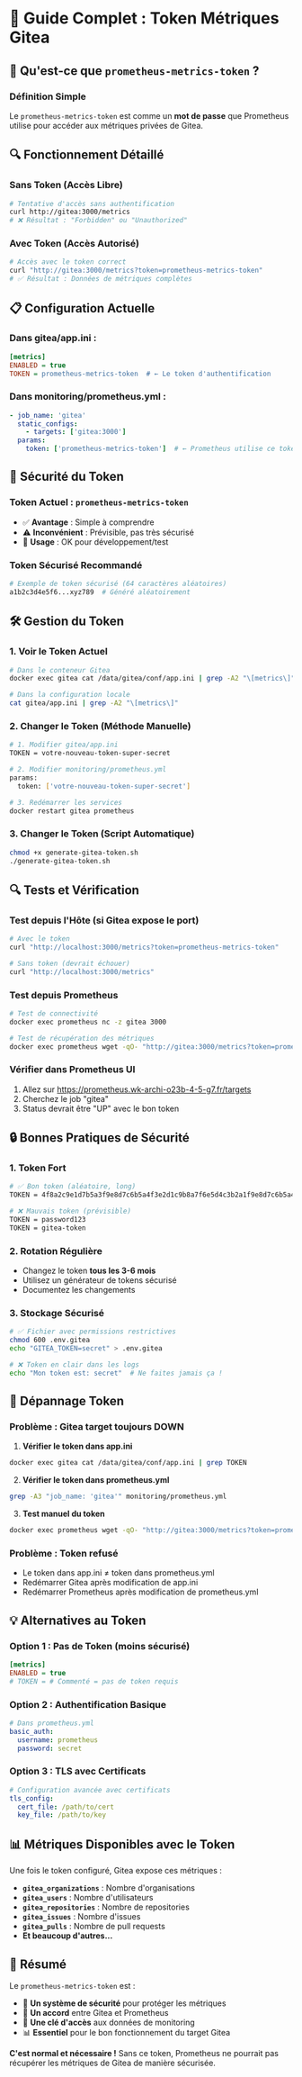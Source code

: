# 🔐 Guide Complet : Token Métriques Gitea

## 🎯 Qu'est-ce que `prometheus-metrics-token` ?

### **Définition Simple**
Le `prometheus-metrics-token` est comme un **mot de passe** que Prometheus utilise pour accéder aux métriques privées de Gitea.

## 🔍 **Fonctionnement Détaillé**

### **Sans Token (Accès Libre)**
```bash
# Tentative d'accès sans authentification
curl http://gitea:3000/metrics
# ❌ Résultat : "Forbidden" ou "Unauthorized"
```

### **Avec Token (Accès Autorisé)**
```bash
# Accès avec le token correct
curl "http://gitea:3000/metrics?token=prometheus-metrics-token"
# ✅ Résultat : Données de métriques complètes
```

## 📋 **Configuration Actuelle**

### **Dans gitea/app.ini :**
```ini
[metrics]
ENABLED = true
TOKEN = prometheus-metrics-token  # ← Le token d'authentification
```

### **Dans monitoring/prometheus.yml :**
```yaml
- job_name: 'gitea'
  static_configs:
    - targets: ['gitea:3000']
  params:
    token: ['prometheus-metrics-token']  # ← Prometheus utilise ce token
```

## 🔐 **Sécurité du Token**

### **Token Actuel : `prometheus-metrics-token`**
- ✅ **Avantage** : Simple à comprendre
- ⚠️ **Inconvénient** : Prévisible, pas très sécurisé
- 🎯 **Usage** : OK pour développement/test

### **Token Sécurisé Recommandé**
```bash
# Exemple de token sécurisé (64 caractères aléatoires)
a1b2c3d4e5f6...xyz789  # Généré aléatoirement
```

## 🛠️ **Gestion du Token**

### **1. Voir le Token Actuel**
```bash
# Dans le conteneur Gitea
docker exec gitea cat /data/gitea/conf/app.ini | grep -A2 "\[metrics\]"

# Dans la configuration locale
cat gitea/app.ini | grep -A2 "\[metrics\]"
```

### **2. Changer le Token (Méthode Manuelle)**
```bash
# 1. Modifier gitea/app.ini
TOKEN = votre-nouveau-token-super-secret

# 2. Modifier monitoring/prometheus.yml
params:
  token: ['votre-nouveau-token-super-secret']

# 3. Redémarrer les services
docker restart gitea prometheus
```

### **3. Changer le Token (Script Automatique)**
```bash
chmod +x generate-gitea-token.sh
./generate-gitea-token.sh
```

## 🔍 **Tests et Vérification**

### **Test depuis l'Hôte (si Gitea expose le port)**
```bash
# Avec le token
curl "http://localhost:3000/metrics?token=prometheus-metrics-token"

# Sans token (devrait échouer)
curl "http://localhost:3000/metrics"
```

### **Test depuis Prometheus**
```bash
# Test de connectivité
docker exec prometheus nc -z gitea 3000

# Test de récupération des métriques
docker exec prometheus wget -qO- "http://gitea:3000/metrics?token=prometheus-metrics-token" | head -5
```

### **Vérifier dans Prometheus UI**
1. Allez sur https://prometheus.wk-archi-o23b-4-5-g7.fr/targets
2. Cherchez le job "gitea"
3. Status devrait être "UP" avec le bon token

## 🔒 **Bonnes Pratiques de Sécurité**

### **1. Token Fort**
```bash
# ✅ Bon token (aléatoire, long)
TOKEN = 4f8a2c9e1d7b5a3f9e8d7c6b5a4f3e2d1c9b8a7f6e5d4c3b2a1f9e8d7c6b5a4f

# ❌ Mauvais token (prévisible)
TOKEN = password123
TOKEN = gitea-token
```

### **2. Rotation Régulière**
- Changez le token **tous les 3-6 mois**
- Utilisez un générateur de tokens sécurisé
- Documentez les changements

### **3. Stockage Sécurisé**
```bash
# ✅ Fichier avec permissions restrictives
chmod 600 .env.gitea
echo "GITEA_TOKEN=secret" > .env.gitea

# ❌ Token en clair dans les logs
echo "Mon token est: secret"  # Ne faites jamais ça !
```

## 🚨 **Dépannage Token**

### **Problème : Gitea target toujours DOWN**

1. **Vérifier le token dans app.ini**
```bash
docker exec gitea cat /data/gitea/conf/app.ini | grep TOKEN
```

2. **Vérifier le token dans prometheus.yml**
```bash
grep -A3 "job_name: 'gitea'" monitoring/prometheus.yml
```

3. **Test manuel du token**
```bash
docker exec prometheus wget -qO- "http://gitea:3000/metrics?token=prometheus-metrics-token"
```

### **Problème : Token refusé**
- Le token dans app.ini ≠ token dans prometheus.yml
- Redémarrer Gitea après modification de app.ini
- Redémarrer Prometheus après modification de prometheus.yml

## 💡 **Alternatives au Token**

### **Option 1 : Pas de Token (moins sécurisé)**
```ini
[metrics]
ENABLED = true
# TOKEN = # Commenté = pas de token requis
```

### **Option 2 : Authentification Basique**
```yaml
# Dans prometheus.yml
basic_auth:
  username: prometheus
  password: secret
```

### **Option 3 : TLS avec Certificats**
```yaml
# Configuration avancée avec certificats
tls_config:
  cert_file: /path/to/cert
  key_file: /path/to/key
```

## 📊 **Métriques Disponibles avec le Token**

Une fois le token configuré, Gitea expose ces métriques :

- **`gitea_organizations`** : Nombre d'organisations
- **`gitea_users`** : Nombre d'utilisateurs  
- **`gitea_repositories`** : Nombre de repositories
- **`gitea_issues`** : Nombre d'issues
- **`gitea_pulls`** : Nombre de pull requests
- **Et beaucoup d'autres...**

## 🎯 **Résumé**

Le `prometheus-metrics-token` est :
- 🔐 **Un système de sécurité** pour protéger les métriques
- 🤝 **Un accord** entre Gitea et Prometheus  
- 🔑 **Une clé d'accès** aux données de monitoring
- 📊 **Essentiel** pour le bon fonctionnement du target Gitea

**C'est normal et nécessaire !** Sans ce token, Prometheus ne pourrait pas récupérer les métriques de Gitea de manière sécurisée.
